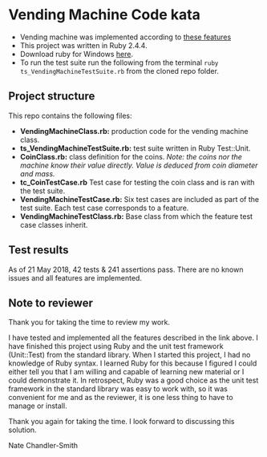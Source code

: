 # Vending Machine Code kata
- Vending machine was implemented according to [these features](https://github.com/PillarTechnology/kata-vending-machine)
- This project was written in Ruby 2.4.4.
- Download ruby for Windows [here](https://rubyinstaller.org/downloads/).
- To run the test suite run the following from the terminal `ruby ts_VendingMachineTestSuite.rb` from the cloned repo folder.

## Project structure
This repo contains the following files:
- __VendingMachineClass.rb:__ production code for the vending machine class.
- __ts_VendingMachineTestSuite.rb:__ test suite written in Ruby Test::Unit.
- __CoinClass.rb:__ class definition for the coins. _Note: the coins nor the machine know their value directly. Value is deduced from coin diameter and mass._
- __tc_CoinTestCase.rb__ Test case for testing the coin class and is ran with the test suite.
- __VendingMachine<Feature>TestCase.rb:__ Six test cases are included as part of the test suite. Each test case corresponds to a feature.
- __VendingMachineTestClass.rb:__ Base class from which the feature test case classes inherit.

## Test results
As of 21 May 2018, 42 tests & 241 assertions pass. There are no known issues and all features are implemented.

## Note to reviewer
Thank you for taking the time to review my work.

I have tested and implemented all the features described in the link above. I have finished this project using Ruby and the unit test framework (Unit::Test) from the standard library. When I started this project, I had no knowledge of Ruby syntax. I learned Ruby for this because I figured I could either tell you that I am willing and capable of learning new material or I could demonstrate it. In retrospect, Ruby was a good choice as the unit test framework in the standard library was easy to work with, so it was convenient for me and as the reviewer, it is one less thing to have to manage or install.

Thank you again for taking the time. I look forward to discussing this solution.

Nate Chandler-Smith
